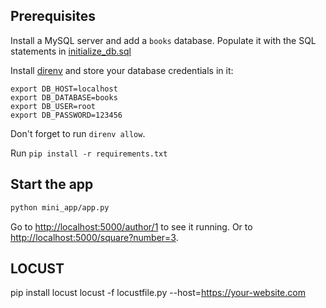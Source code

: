 ## Prerequisites

Install a MySQL server and add a `books` database. Populate it with the SQL
statements in [initialize_db.sql](initialize_db.sql)

Install [direnv](https://direnv.net/) and store your database credentials in it:

```
export DB_HOST=localhost
export DB_DATABASE=books
export DB_USER=root
export DB_PASSWORD=123456
```

Don't forget to run `direnv allow`.

Run `pip install -r requirements.txt`

## Start the app

```bash
python mini_app/app.py
```

Go to [http://localhost:5000/author/1](http://localhost:5000/author/1) to see
it running. Or to [http://localhost:5000/square?number=3](http://localhost:5000/square?number=3).


## LOCUST
pip install locust
locust -f locustfile.py --host=https://your-website.com